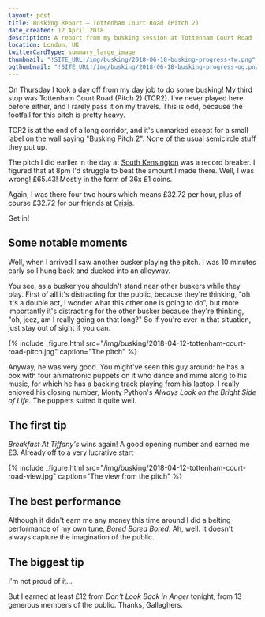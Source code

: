 ```yaml
---
layout: post
title: Busking Report – Tottenham Court Road (Pitch 2)
date_created: 12 April 2018
description: A report from my busking session at Tottenham Court Road (Pitch 2) on the 12th of April 2018!
location: London, UK
twitterCardType: summary_large_image
thumbnail: "!SITE_URL!/img/busking/2018-06-18-busking-progress-tw.png"
ogthumbnail: "!SITE_URL!/img/busking/2018-06-18-busking-progress-og.png"
---
```


On Thursday I took a day off from my day job to do some busking! My third stop was Tottenham Court Road (Pitch 2) (TCR2). I've never played here before either, and I rarely pass it on my travels. This is odd, because the footfall for this pitch is pretty heavy.

TCR2 is at the end of a long corridor, and it's unmarked except for a small label on the wall saying "Busking Pitch 2". None of the usual semicircle stuff they put up.

The pitch I did earlier in the day at [South Kensington](2018-04-12-south-kensington) was a record breaker. I figured that at 8pm I'd struggle to beat the amount I made there. Well, I was wrong! £65.43! Mostly in the form of 36x £1 coins.

Again, I was there four two hours which means £32.72 per hour, plus of course £32.72 for our friends at [Crisis](https://www.crisis.org.uk/).

Get in!

## Some notable moments

Well, when I arrived I saw another busker playing the pitch. I was 10 minutes early so I hung back and ducked into an alleyway.

You see, as a busker you shouldn't stand near other buskers while they play. First of all it's distracting for the public, because they're thinking, "oh it's a double act, I wonder what this other one is going to do", but more importantly it's distracting for the other busker because they're thinking, "oh, jeez, am I really going on that long?" So if you're ever in that situation, just stay out of sight if you can.

{% include _figure.html src="/img/busking/2018-04-12-tottenham-court-road-pitch.jpg" caption="The pitch" %}

Anyway, he was very good. You might've seen this guy around: he has a box with four animatronic puppets on it who dance and mime along to his music, for which he has a backing track playing from his laptop. I really enjoyed his closing number, Monty Python's _Always Look on the Bright Side of Life_. The puppets suited it quite well.

## The first tip

_Breakfast At Tiffany's_ wins again! A good opening number and earned me £3. Already off to a very lucrative start

{% include _figure.html src="/img/busking/2018-04-12-tottenham-court-road-view.jpg" caption="The view from the pitch" %}

## The best performance

Although it didn't earn me any money this time around I did a belting performance of my own tune, _Bored Bored Bored_. Ah, well. It doesn't always capture the imagination of the public.

## The biggest tip

I'm not proud of it...

But I earned at least £12 from _Don't Look Back in Anger_ tonight, from 13 generous members of the public. Thanks, Gallaghers.
